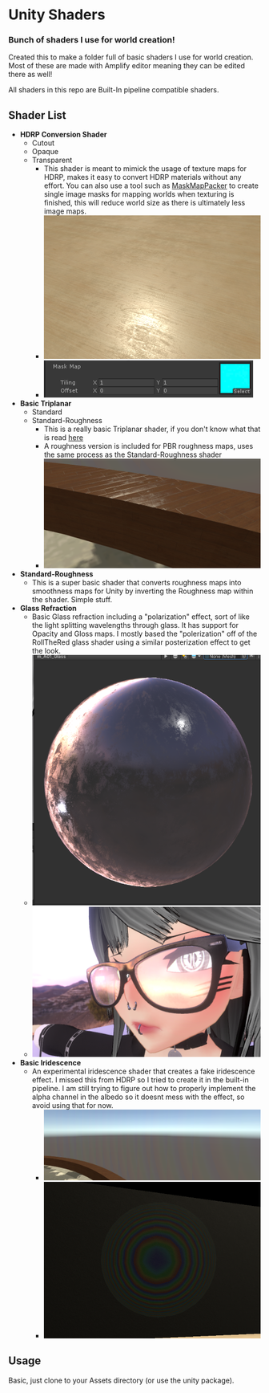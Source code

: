 # Unity Shaders

### Bunch of shaders I use for world creation!

Created this to make a folder full of basic shaders I use for world creation. Most of these are made with Amplify editor meaning they can be edited there as well!

All shaders in this repo are Built-In pipeline compatible shaders.

## Shader List

* **HDRP Conversion Shader**
    * Cutout
    * Opaque
    * Transparent
        * This shader is meant to mimick the usage of texture maps for HDRP, makes it easy to convert HDRP materials without any effort. You can also use a tool such as [MaskMapPacker](https://github.com/uhKayla/MaskMapPacker) to create single image masks for mapping worlds when texturing is finished, this will reduce world size as there is ultimately less image maps.
        * ![HDRP Shader Example](/Shaders/KaylasShaders/ExampleImages/HDRPExample.png)
        * ![HDRP Mask Map](/Shaders/KaylasShaders/ExampleImages/HDRPMask.png)
* **Basic Triplanar**
    * Standard
    * Standard-Roughness
        * This is a really basic Triplanar shader, if you don't know what that is read [here](https://www.martinpalko.com/triplanar-mapping/)
        * A roughness version is included for PBR roughness maps, uses the same process as the Standard-Roughness shader
        * ![Triplanar Example](/Shaders/KaylasShaders/ExampleImages/TriplanarUnmapped.png)
* **Standard-Roughness**
    * This is a super basic shader that converts roughness maps into smoothness maps for Unity by inverting the Roughness map within the shader. Simple stuff.
 * **Glass Refraction**
      * Basic Glass refraction including a "polarization" effect, sort of like the light splitting wavelengths through glass. It has support for Opacity and Gloss maps. I mostly based the "polerization" off of the RollTheRed glass shader using a similar posterization effect to get the look.
      * ![GlassRefract Example](Shaders/KaylasShaders/ExampleImages/GlassRefractExample1.png)
      * ![GlassRefract Example2](Shaders/KaylasShaders/ExampleImages/GlassRefractExample2.png)
* **Basic Iridescence**
    * An experimental iridescence shader that creates a fake iridescence effect. I missed this from HDRP so I tried to create it in the built-in pipeline. I am still trying to figure out how to properly implement the alpha channel in the albedo so it doesnt mess with the effect, so avoid using that for now.
        * ![Iridescence Example](/Shaders/KaylasShaders/ExampleImages/Iridescence.png)
        * ![Iridescent Sphere](/Shaders/KaylasShaders/ExampleImages/Sphere.png)

## Usage
Basic, just clone to your Assets directory (or use the unity package).
